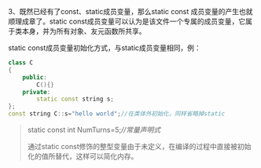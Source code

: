

3、既然已经有了const、static成员变量，那么static const 成员变量的产生也就顺理成章了。static const成员变量可以认为是该文件一个专属的成员变量，它属于类本身，并为所有对象、友元函数所共享。

 static const成员变量初始化方式，与static成员变量相同，例：

```c++
class C
{
	public:
		C(){}
	private:
		static const string s;
};
const string C::s="hello world";//在类体外初始化，同样省略掉static
```



> static const int NumTurns=5;*//常量声明式*
>
> 通过static const修饰的整型变量由于未定义，在编译的过程中直接被初始化的值所替代，这样可以简化内存。